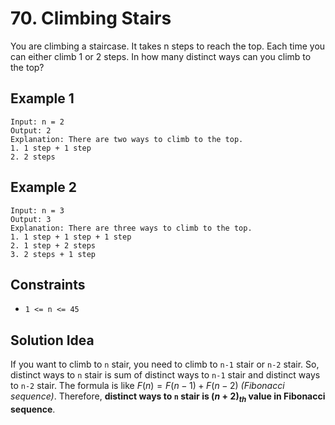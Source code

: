 # 70. Climbing Stairs
You are climbing a staircase. It takes n steps to reach the top.
Each time you can either climb 1 or 2 steps. In how many distinct ways can you climb to the top?

## **Example 1**
```
Input: n = 2
Output: 2
Explanation: There are two ways to climb to the top.
1. 1 step + 1 step
2. 2 steps
```

## **Example 2**
```
Input: n = 3
Output: 3
Explanation: There are three ways to climb to the top.
1. 1 step + 1 step + 1 step
2. 1 step + 2 steps
3. 2 steps + 1 step
``` 

## **Constraints**
- `1 <= n <= 45`

## **Solution Idea**
If you want to climb to `n` stair, you need to climb to `n-1` stair or `n-2` stair.
So, distinct ways to `n` stair is sum of distinct ways to `n-1` stair and distinct ways to `n-2` stair.
The formula is like $F(n)=F(n-1)+F(n-2)$ *(Fibonacci sequence)*.
Therefore, **distinct ways to `n` stair is $(n+2)_{th}$ value in Fibonacci sequence**.